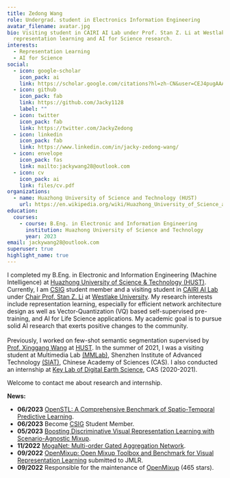 ```yaml
---
title: Zedong Wang
role: Undergrad. student in Electronics Information Engineering
avatar_filename: avatar.jpg
bio: Visiting student in CAIRI AI Lab under Prof. Stan Z. Li at Westlake University, focusing on
  representation learning and AI for Science research.
interests:
  - Representation Learning
  - AI for Science
social:
  - icon: google-scholar
    icon_pack: ai
    link: https://scholar.google.com/citations?hl=zh-CN&user=CEJ4pugAAAAJ
  - icon: github
    icon_pack: fab
    link: https://github.com/Jacky1128
    label: ""
  - icon: twitter
    icon_pack: fab
    link: https://twitter.com/JackyZedong
  - icon: linkedin
    icon_pack: fab
    link: https://www.linkedin.com/in/jacky-zedong-wang/
  - icon: envelope
    icon_pack: fas
    link: mailto:jackywang28@outlook.com
  - icon: cv
    icon_pack: ai
    link: files/cv.pdf
organizations:
  - name: Huazhong University of Science and Technology (HUST)
    url: https://en.wikipedia.org/wiki/Huazhong_University_of_Science_and_Technology
education:
  courses:
    - course: B.Eng. in Electronic and Information Engineering
      institution: Huazhong University of Science and Technology
      year: 2023
email: jackywang28@outlook.com
superuser: true
highlight_name: true
---
```

I completed my B.Eng. in Electronic and Information Engineering (Machine Intelligence) at [Huazhong University of Science & Technology (HUST)](https://en.wikipedia.org/wiki/Huazhong_University_of_Science_and_Technology). Currently, I am [CSIG](https://www.csig.org.cn) student member and a visiting student in [CAIRI AI Lab](https://github.com/Westlake-AI) under [Chair Prof. Stan Z. Li](https://scholar.google.com/citations?user=Y-nyLGIAAAAJ&hl=zh-CN&oi=ao) at [Westlake University](https://en.westlake.edu.cn/). My research interests include representation learning, especially for efficient network architecture design as well as Vector-Quantization (VQ) based self-supervised pre-training, and AI for Life Science applications. My academic goal is to pursue solid AI research that exerts positive changes to the community. \
\
Previously, I worked on few-shot semantic segmentation supervised by [Prof. Xinggang Wang](https://scholar.google.com/citations?hl=zh-CN&user=qNCTLV0AAAAJ) at [HUST](https://en.wikipedia.org/wiki/Huazhong_University_of_Science_and_Technology). In the summer of 2021, I was a visiting student at Multimedia Lab [(MMLab)](http://mmlab.siat.ac.cn/), Shenzhen Institute of Advanced Technology [(SIAT)](https://english.siat.ac.cn/), Chinese Academy of Sciences (CAS). I also conducted an internship at [Key Lab of Digital Earth Science](http://www.digitalearthlab.com.cn/), CAS (2020-2021).

Welcome to contact me about research and internship.

**News:**
* **06/2023**   [OpenSTL: A Comprehensive Benchmark of Spatio-Temporal Predictive Learning](https://arxiv.org/abs/2306.11249).
* **06/2023**   Become [CSIG](https://www.csig.org.cn) Student Member.
* **05/2023**   [Boosting Discriminative Visual Representation Learning with Scenario-Agnostic Mixup](https://arxiv.org/abs/2111.15454).
* **11/2022**   [MogaNet: Multi-order Gated Aggregation Network](https://arxiv.org/abs/2211.03295).
* **09/2022**   [OpenMixup: Open Mixup Toolbox and Benchmark for Visual Representation Learning](https://arxiv.org/abs/2209.04851) submitted to JMLR.
* **09/2022**   Responsible for the maintenance of [OpenMixup](https://github.com/Westlake-AI/openmixup) (465 stars).